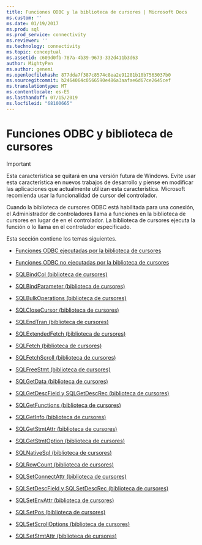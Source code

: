 ```yaml
---
title: Funciones ODBC y la biblioteca de cursores | Microsoft Docs
ms.custom: ''
ms.date: 01/19/2017
ms.prod: sql
ms.prod_service: connectivity
ms.reviewer: ''
ms.technology: connectivity
ms.topic: conceptual
ms.assetid: c609d0fb-787a-4b39-9673-332d411b3d63
author: MightyPen
ms.author: genemi
ms.openlocfilehash: 877dda7f387c8574c8ea2e91281b10b7563037b0
ms.sourcegitcommit: b2464064c0566590e486a3aafae6d67ce2645cef
ms.translationtype: MT
ms.contentlocale: es-ES
ms.lasthandoff: 07/15/2019
ms.locfileid: "68100665"
---
```

# <a name="odbc-functions-and-the-cursor-library"></a>Funciones ODBC y biblioteca de cursores
> [!IMPORTANT]  
>  Esta característica se quitará en una versión futura de Windows. Evite usar esta característica en nuevos trabajos de desarrollo y piense en modificar las aplicaciones que actualmente utilizan esta característica. Microsoft recomienda usar la funcionalidad de cursor del controlador.  
  
 Cuando la biblioteca de cursores ODBC está habilitada para una conexión, el Administrador de controladores llama a funciones en la biblioteca de cursores en lugar de en el controlador. La biblioteca de cursores ejecuta la función o lo llama en el controlador especificado.  
  
 Esta sección contiene los temas siguientes.  
  
-   [Funciones ODBC ejecutadas por la biblioteca de cursores](../../../odbc/reference/appendixes/odbc-functions-executed-by-the-cursor-library.md)  
  
-   [Funciones ODBC no ejecutadas por la biblioteca de cursores](../../../odbc/reference/appendixes/odbc-functions-not-executed-by-the-cursor-library.md)  
  
-   [SQLBindCol (biblioteca de cursores)](../../../odbc/reference/appendixes/sqlbindcol-cursor-library.md)  
  
-   [SQLBindParameter (biblioteca de cursores)](../../../odbc/reference/appendixes/sqlbindparameter-cursor-library.md)  
  
-   [SQLBulkOperations (biblioteca de cursores)](../../../odbc/reference/appendixes/sqlbulkoperations-and-the-cursor-library.md)  
  
-   [SQLCloseCursor (biblioteca de cursores)](../../../odbc/reference/appendixes/sqlclosecursor-odbc.md)  
  
-   [SQLEndTran (biblioteca de cursores)](../../../odbc/reference/appendixes/sqlendtran-cursor-library.md)  
  
-   [SQLExtendedFetch (biblioteca de cursores)](../../../odbc/reference/appendixes/sqlextendedfetch-cursor-library.md)  
  
-   [SQLFetch (biblioteca de cursores)](../../../odbc/reference/appendixes/sqlfetch-cursor-library.md)  
  
-   [SQLFetchScroll (biblioteca de cursores)](../../../odbc/reference/appendixes/sqlfetchscroll-cursor-library.md)  
  
-   [SQLFreeStmt (biblioteca de cursores)](../../../odbc/reference/appendixes/sqlfreestmt-cursor-library.md)  
  
-   [SQLGetData (biblioteca de cursores)](../../../odbc/reference/appendixes/sqlgetdata-cursor-library.md)  
  
-   [SQLGetDescField y SQLGetDescRec (biblioteca de cursores)](../../../odbc/reference/appendixes/sqlgetdescfield-and-sqlgetdescrec-cursor-library.md)  
  
-   [SQLGetFunctions (biblioteca de cursores)](../../../odbc/reference/appendixes/sqlgetfunctions-cursor-library.md)  
  
-   [SQLGetInfo (biblioteca de cursores)](../../../odbc/reference/appendixes/sqlgetinfo-cursor-library.md)  
  
-   [SQLGetStmtAttr (biblioteca de cursores)](../../../odbc/reference/appendixes/sqlgetstmtattr-cursor-library.md)  
  
-   [SQLGetStmtOption (biblioteca de cursores)](../../../odbc/reference/appendixes/sqlgetstmtoption-cursor-library.md)  
  
-   [SQLNativeSql (biblioteca de cursores)](../../../odbc/reference/appendixes/sqlnativesql-cursor-library.md)  
  
-   [SQLRowCount (biblioteca de cursores)](../../../odbc/reference/appendixes/sqlrowcount-cursor-library.md)  
  
-   [SQLSetConnectAttr (biblioteca de cursores)](../../../odbc/reference/appendixes/sqlsetconnectattr-cursor-library.md)  
  
-   [SQLSetDescField y SQLSetDescRec (biblioteca de cursores)](../../../odbc/reference/appendixes/sqlsetdescfield-and-sqlsetdescrec-cursor-library.md)  
  
-   [SQLSetEnvAttr (biblioteca de cursores)](../../../odbc/reference/appendixes/sqlsetenvattr-and-the-cursor-library.md)  
  
-   [SQLSetPos (biblioteca de cursores)](../../../odbc/reference/appendixes/sqlsetpos-cursor-library.md)  
  
-   [SQLSetScrollOptions (biblioteca de cursores)](../../../odbc/reference/appendixes/sqlsetscrolloptions-cursor-library.md)  
  
-   [SQLSetStmtAttr (biblioteca de cursores)](../../../odbc/reference/appendixes/sqlsetstmtattr-cursor-library.md)
